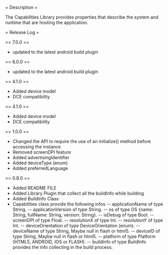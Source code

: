 = Description =

The Capabilities Library provides properties that describe the system and runtime that are hosting the application.


= Release Log =

== 7.0.0 ==

- updated to the latest android build plugin

== 6.0.0 ==

- updated to the latest android build plugin

== 4.1.0 ==

- Added device model
- DCE compatibility

== 4.1.0 ==

- Added device model
- DCE compatibility

== 1.0.0 ==

- Changed the API to require the use of an initialize() method before accessing the instance
- Removed screenDPI feature
- Added advertisingIdentifier
- Added deviceType (enum)
- Added preferredLanguage

== 0.8.0 ==

- Added README FILE
- Added Library Plugin that collect all the buildInfo while building
- Added BuildInfo Class
- Capabilities class provide the following infos
-- applicationName of type String.
-- applicationVersion of type String.
-- os of type OS {name: String, fullName: String, version: String}.
-- isDebug of type Bool.
-- screenDPI of type Float.
-- resolutionX of type Int.
-- resolutionY of type Int.
-- deviceOrientation of type DeviceOrientation (enum).
-- deviceName of type String, Maybe null in flash or html5.
-- deviceID of type String, Maybe null in flash or html5.
-- platform of type Platform (HTML5, ANDROID, IOS or FLASH).
-- buildInfo of type BuildInfo provides the info collecting in the build process.
